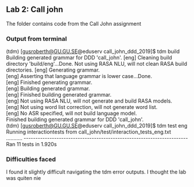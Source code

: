 ## Lab 2: Call john

The folder contains code from the Call John assignment

### Output from terminal

(tdm) [gusroberth@GU.GU.SE@eduserv call_john_ddd_2019]$ tdm build<br/>
Building generated grammar for DDD 'call_john'.
[eng] Cleaning build directory 'build/eng'...Done.
Not using RASA NLU, will not clean RASA build directories.
[eng] Generating grammar.<br/>
[eng] Asserting that language grammar is lower case...Done.<br/>
[eng] Finished generating grammar.<br/>
[eng] Building generated grammar.<br/>
[eng] Finished building generated grammar.<br/>
[eng] Not using RASA NLU, will not generate and build RASA models.<br/>
[eng] Not using word list correction, will not generate word list.<br/>
[eng] No ASR specified, will not build language model.<br/>
Finished building generated grammar for DDD 'call_john'.<br/>
(tdm) [gusroberth@GU.GU.SE@eduserv call_john_ddd_2019]$ tdm test eng<br/>
Running interactiontests from call_john/test/interaction_tests_eng.txt<br/>
...........
----------------------------------------------------------------------<br/>
Ran 11 tests in 1.920s<br/>

### Difficulties faced

I found it slightly difficult navigating the tdm error outputs. I thought the lab was quiten nie

